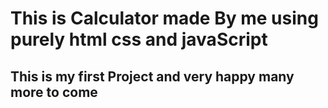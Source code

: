# This is Calculator made By me using purely html css and javaScript
## This is my first Project and very happy many more to come
